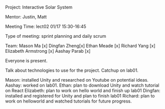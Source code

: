 Project: Interactive Solar System

Mentor: Justin, Matt

Meeting Time: lect02 01/17 15:30-16:45

Type of meeting: sprint planning and daily scrum

Team: Mason Ma [x] Dingfan Zheng[x] Ethan Meade [x] Richard Yang [x] Elizabeth Armstrong [x] Aashay Parab [x]

Everyone is present.

Talk about technologies to use for the project.
Catchup on lab01.

Mason: installed Unity and researched on Youtube on potential ideas.
Aashay: worked on lab01.
Ethan: plan to download Unity and watch tutorial on React
Elizabeth: plan to work on hello world and finish up lab01
Dingfan: installed and registered for Unity and plan to finish lab01
Richard: plan to work on helloworld and watched tutorials for future progress.
